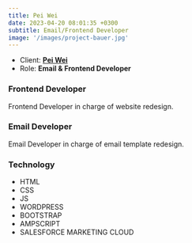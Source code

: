 ```yaml
---
title: Pei Wei
date: 2023-04-20 08:01:35 +0300
subtitle: Email/Frontend Developer
image: '/images/project-bauer.jpg'
---
```


<ul class="list-inline item-details">
    <li>Client:
        <strong><a href="https://www.peiwei.com/">Pei Wei</a>
        </strong>
    </li>
    <li>Role:
        <strong>Email & Frontend Developer</strong>
    </li>
</ul>

<h3>Frontend Developer</h3>
Frontend Developer in charge of website redesign.

<h3>Email Developer</h3>
Email Developer in charge of email template redesign.

<h3>Technology</h3>
<ul class="list-inline item-details">
    <li>HTML</li>
    <li>CSS</li>
    <li>JS</li>
    <li>WORDPRESS</li>
    <li>BOOTSTRAP</li>
    <li>AMPSCRIPT</li>
    <li>SALESFORCE MARKETING CLOUD</li>
</ul>